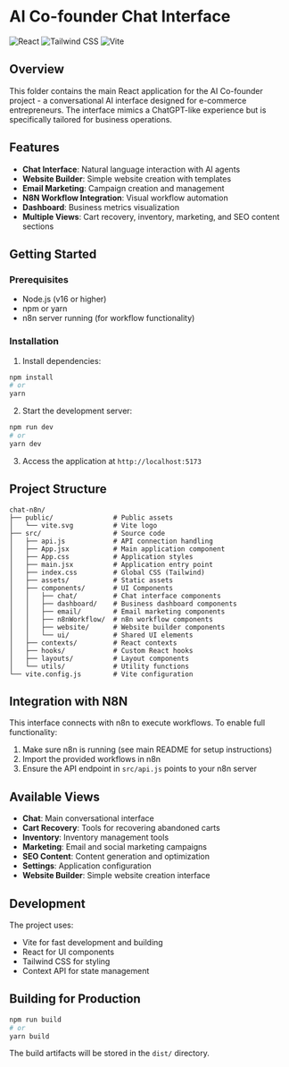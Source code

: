 # AI Co-founder Chat Interface

![React](https://img.shields.io/badge/React-18-61DAFB?style=for-the-badge&logo=react)
![Tailwind CSS](https://img.shields.io/badge/Tailwind-CSS-38B2AC?style=for-the-badge&logo=tailwindcss)
![Vite](https://img.shields.io/badge/Vite-Build-646CFF?style=for-the-badge&logo=vite)

## Overview

This folder contains the main React application for the AI Co-founder project - a conversational AI interface designed for e-commerce entrepreneurs. The interface mimics a ChatGPT-like experience but is specifically tailored for business operations.

## Features

- **Chat Interface**: Natural language interaction with AI agents
- **Website Builder**: Simple website creation with templates
- **Email Marketing**: Campaign creation and management
- **N8N Workflow Integration**: Visual workflow automation
- **Dashboard**: Business metrics visualization
- **Multiple Views**: Cart recovery, inventory, marketing, and SEO content sections

## Getting Started

### Prerequisites

- Node.js (v16 or higher)
- npm or yarn
- n8n server running (for workflow functionality)

### Installation

1. Install dependencies:

```bash
npm install
# or
yarn
```

2. Start the development server:

```bash
npm run dev
# or
yarn dev
```

3. Access the application at `http://localhost:5173`

## Project Structure

```
chat-n8n/
├── public/               # Public assets
│   └── vite.svg          # Vite logo
├── src/                  # Source code
│   ├── api.js            # API connection handling
│   ├── App.jsx           # Main application component
│   ├── App.css           # Application styles
│   ├── main.jsx          # Application entry point
│   ├── index.css         # Global CSS (Tailwind)
│   ├── assets/           # Static assets
│   ├── components/       # UI Components
│   │   ├── chat/         # Chat interface components
│   │   ├── dashboard/    # Business dashboard components
│   │   ├── email/        # Email marketing components
│   │   ├── n8nWorkflow/  # n8n workflow components
│   │   ├── website/      # Website builder components
│   │   └── ui/           # Shared UI elements
│   ├── contexts/         # React contexts
│   ├── hooks/            # Custom React hooks
│   ├── layouts/          # Layout components
│   └── utils/            # Utility functions
└── vite.config.js        # Vite configuration
```

## Integration with N8N

This interface connects with n8n to execute workflows. To enable full functionality:

1. Make sure n8n is running (see main README for setup instructions)
2. Import the provided workflows in n8n
3. Ensure the API endpoint in `src/api.js` points to your n8n server

## Available Views

- **Chat**: Main conversational interface
- **Cart Recovery**: Tools for recovering abandoned carts
- **Inventory**: Inventory management tools
- **Marketing**: Email and social marketing campaigns
- **SEO Content**: Content generation and optimization
- **Settings**: Application configuration
- **Website Builder**: Simple website creation interface

## Development

The project uses:
- Vite for fast development and building
- React for UI components
- Tailwind CSS for styling
- Context API for state management

## Building for Production

```bash
npm run build
# or
yarn build
```

The build artifacts will be stored in the `dist/` directory.
